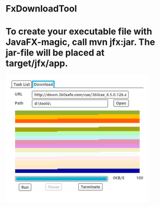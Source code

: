 # FxDownloadTool


# To create your executable file with JavaFX-magic, call mvn jfx:jar. The jar-file will be placed at target/jfx/app.

![image](https://github.com/shnulaa/FxDownloadTool/raw/master/src/main/resources/image/snapshot.png)

